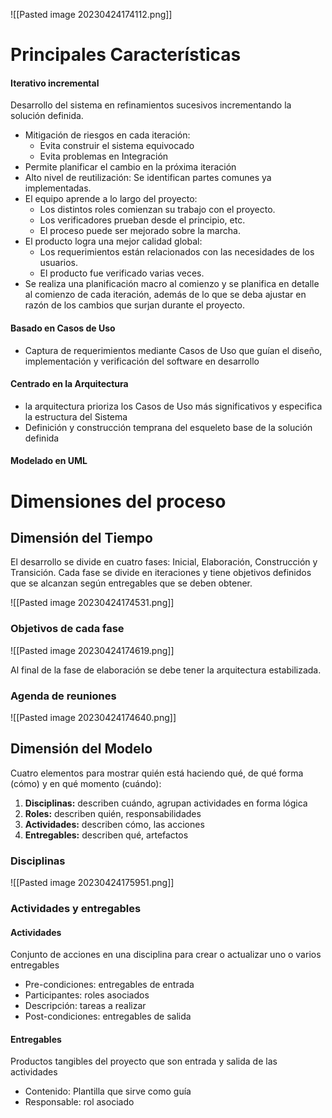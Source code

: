 ![[Pasted image 20230424174112.png]]

# Principales Características

#### **Iterativo incremental**
Desarrollo del sistema en refinamientos sucesivos incrementando la solución definida.
- Mitigación de riesgos en cada iteración:
	- Evita construir el sistema equivocado
	- Evita problemas en Integración
- Permite planificar el cambio en la próxima iteración
- Alto nivel de reutilización: 
	Se identifican partes comunes ya implementadas.
- El equipo aprende a lo largo del proyecto:
	- Los distintos roles comienzan su trabajo con el proyecto.
	- Los verificadores prueban desde el principio, etc.
	- El proceso puede ser mejorado sobre la marcha.
- El producto logra una mejor calidad global:
	- Los requerimientos están relacionados con las necesidades de los usuarios.
	- El producto fue verificado varias veces.
- Se realiza una planificación macro al comienzo y se planifica en detalle al comienzo de cada iteración, además de lo que se deba ajustar en razón de los cambios que surjan durante el proyecto.

#### **Basado en Casos de Uso**
- Captura de requerimientos mediante Casos de Uso que guían el diseño, implementación y verificación del software en desarrollo 

#### **Centrado en la Arquitectura**
- la arquitectura prioriza los Casos de Uso más significativos y especifica la estructura del Sistema
- Definición y construcción temprana del esqueleto base de la solución definida

#### **Modelado en UML**

# Dimensiones del proceso

## Dimensión del Tiempo

El desarrollo se divide en cuatro fases: Inicial, Elaboración, Construcción y Transición.
Cada fase se divide en iteraciones y tiene objetivos definidos que se alcanzan según entregables que se deben obtener.

![[Pasted image 20230424174531.png]]

### Objetivos de cada fase
![[Pasted image 20230424174619.png]]

Al final de la fase de elaboración se debe tener la arquitectura estabilizada.

### Agenda de reuniones
![[Pasted image 20230424174640.png]]

## Dimensión del Modelo

Cuatro elementos para mostrar quién está haciendo qué, de qué forma (cómo) y en qué momento (cuándo):
1. **Disciplinas:** describen cuándo, agrupan actividades en forma lógica
2. **Roles:** describen quién, responsabilidades
3. **Actividades:** describen cómo, las acciones
4. **Entregables:** describen qué, artefactos

### Disciplinas
![[Pasted image 20230424175951.png]]

### Actividades y entregables

#### Actividades
Conjunto de acciones en una disciplina para crear o actualizar uno o varios entregables
- Pre-condiciones: entregables de entrada
- Participantes: roles asociados
- Descripción: tareas a realizar
- Post-condiciones: entregables de salida

#### Entregables
Productos tangibles del proyecto que son entrada y salida de las actividades
- Contenido: Plantilla que sirve como guía
- Responsable: rol asociado

